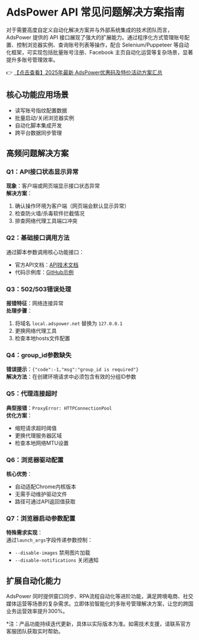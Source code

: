 # AdsPower API 常见问题解决方案指南

对于需要高度自定义自动化解决方案并与外部系统集成的技术团队而言，AdsPower 提供的 API 接口展现了强大的扩展能力。通过程序化方式管理账号配置、控制浏览器实例、查询账号列表等操作，配合 Selenium/Puppeteer 等自动化框架，可实现包括批量账号注册、Facebook 主页自动化运营等复杂场景，显著提升多账号管理效率。

👉 [【点击查看】2025年最新 AdsPower优惠码及特价活动方案汇总](https://bit.ly/adspower_free)

## 核心功能应用场景
- 读写账号指纹配置数据  
- 批量启动/关闭浏览器实例  
- 自动化脚本集成开发  
- 跨平台数据同步管理  

## 高频问题解决方案

### Q1：API接口状态显示异常
**现象**：客户端或网页端显示接口状态异常  
**解决方案**：  
1. 确认操作环境为客户端（网页端会默认显示异常）  
2. 检查防火墙/杀毒软件拦截情况  
3. 排查网络代理工具端口冲突  

### Q2：基础接口调用方法
通过脚本参数调用核心功能接口：  
- 官方API文档：[API技术文档](https://bit.ly/adspower_free)  
- 代码示例库：[GitHub示例](https://bit.ly/adspower_free)  

### Q3：502/503错误处理
**报错特征**：网络连接异常  
**处理步骤**：  
1. 将域名 `local.adspower.net` 替换为 `127.0.0.1`  
2. 更换网络代理工具  
3. 检查本地hosts文件配置  

### Q4：group_id参数缺失
**错误提示**：`{"code":-1,"msg":"group_id is required"}`  
**解决方法**：在创建环境请求中必须包含有效的分组ID参数  

### Q5：代理连接超时
**典型报错**：`ProxyError: HTTPConnectionPool`  
**优化方案**：  
- 缩短请求超时阈值  
- 更换代理服务器区域  
- 检查本地网络MTU设置  

### Q6：浏览器驱动配置
**核心优势**：  
- 自动适配Chrome内核版本  
- 无需手动维护驱动文件  
- 路径可通过API返回值获取  

### Q7：浏览器启动参数配置
**特殊需求实现**：  
通过`launch_args`字段传递参数控制：  
- `--disable-images` 禁用图片加载  
- `--disable-notifications` 关闭通知  

## 扩展自动化能力
AdsPower 同时提供窗口同步、RPA流程自动化等进阶功能，满足跨境电商、社交媒体运营等场景的复杂需求。立即体验智能化的多账号管理解决方案，让您的跨国业务运营效率提升300%。

*注：产品功能持续迭代更新，具体以实际版本为准。如需技术支援，请联系官方客服团队获取实时帮助。